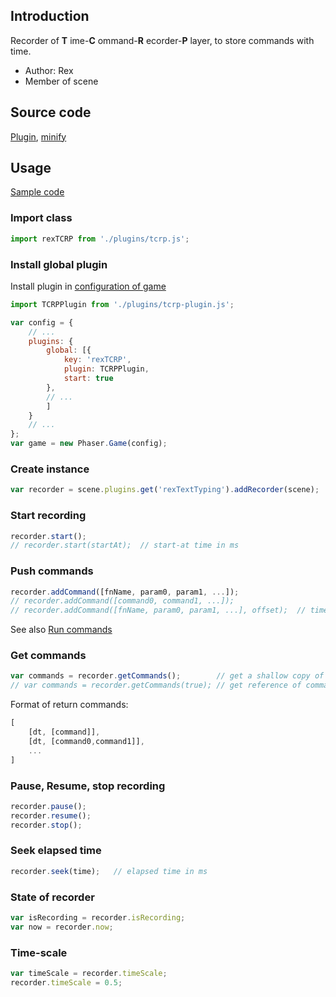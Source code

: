 ## Introduction

Recorder of **T** ime-**C** ommand-**R** ecorder-**P** layer, to store commands with time.

- Author: Rex
- Member of scene

## Source code

[Plugin](https://github.com/rexrainbow/phaser3-rex-notes/blob/master/plugins/tcrp-plugin.js), [minify](https://github.com/rexrainbow/phaser3-rex-notes/blob/master/dist/rextcrpplugin.min.js)

## Usage

[Sample code](https://github.com/rexrainbow/phaser3-rex-notes/tree/master/examples/tcrp)

 

### Import class

```javascript
import rexTCRP from './plugins/tcrp.js';
```

### Install global plugin

Install plugin in [configuration of game](game.md#configuration)

```javascript
import TCRPPlugin from './plugins/tcrp-plugin.js';

var config = {
    // ...
    plugins: {
        global: [{
            key: 'rexTCRP',
            plugin: TCRPPlugin,
            start: true
        },
        // ...
        ]
    }
    // ...
};
var game = new Phaser.Game(config);
```

### Create instance

```javascript
var recorder = scene.plugins.get('rexTextTyping').addRecorder(scene);
```

### Start recording

```javascript
recorder.start();
// recorder.start(startAt);  // start-at time in ms
```

### Push commands

```javascript
recorder.addCommand([fnName, param0, param1, ...]);
// recorder.addCommand([command0, command1, ...]);
// recorder.addCommand([fnName, param0, param1, ...], offset);  // time-offset in ms
```

See also [Run commands](runcommands.md)

### Get commands

```javascript
var commands = recorder.getCommands();        // get a shallow copy of commands
// var commands = recorder.getCommands(true); // get reference of commands
```

Format of return commands:

```javascript
[
    [dt, [command]],
    [dt, [command0,command1]],
    ...
]
```

### Pause, Resume, stop recording

```javascript
recorder.pause();
recorder.resume();
recorder.stop();
```

### Seek elapsed time

```javascript
recorder.seek(time);   // elapsed time in ms
```

### State of recorder

```javascript
var isRecording = recorder.isRecording;
var now = recorder.now;
```

### Time-scale

```javascript
var timeScale = recorder.timeScale;
recorder.timeScale = 0.5;
```
